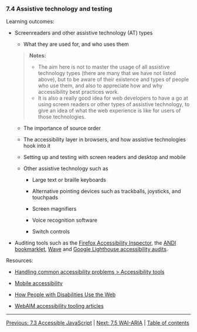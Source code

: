 ### 7.4 Assistive technology and testing

Learning outcomes:

- Screenreaders and other assistive technology (AT) types

  - What they are used for, and who uses them

  > **Notes:**
  >
  > - The aim here is not to master the usage of all assistive technology types (there are many that we have not listed above), but to be aware of their existence and types of people who use them, and also to appreciate how and why accessibility best practices work.
  > - It is also a really good idea for web developers to have a go at using screen readers or other types of assistive technology, to give an idea of what the web experience is like for users of those technologies.

  - The importance of source order

  - The accessibility layer in browsers, and how assistive technologies hook into it

  - Setting up and testing with screen readers and desktop and mobile

  - Other assistive technology such as

    - Large text or braille keyboards

    - Alternative pointing devices such as trackballs, joysticks, and touchpads

    - Screen magnifiers

    - Voice recognition software

    - Switch controls

- Auditing tools such as the [Firefox Accessibility Inspector](https://firefox-source-docs.mozilla.org/devtools-user/accessibility_inspector/index.html), the [ANDI bookmarklet](https://www.ssa.gov/accessibility/andi/help/install.html), [Wave](https://wave.webaim.org/) and [Google Lighthouse accessibility audits](https://developer.chrome.com/docs/lighthouse/accessibility/).

Resources:

- [Handling common accessibility problems > Accessibility tools](https://developer.mozilla.org/docs/Learn/Tools_and_testing/Cross_browser_testing/Accessibility#accessibility_tools)

- [Mobile accessibility](https://developer.mozilla.org/docs/Learn/Accessibility/Mobile)

- [How People with Disabilities Use the Web](https://www.w3.org/WAI/people-use-web/)

- [WebAIM accessibility tooling articles](https://webaim.org/articles/#evaluation)

---

[Previous: 7.3 Accessible JavaScript](/curriculum/2-core/4-best-practices-and-essential-tooling/7-3-accessible-javascript.md) | [Next: 7.5 WAI-ARIA](/curriculum/2-core/4-best-practices-and-essential-tooling/7-5-wai-aria.md) | [Table of contents](/TOC.md)

